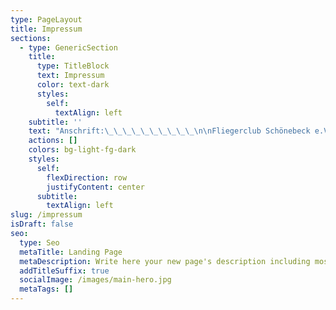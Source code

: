 ```yaml
---
type: PageLayout
title: Impressum
sections:
  - type: GenericSection
    title:
      type: TitleBlock
      text: Impressum
      color: text-dark
      styles:
        self:
          textAlign: left
    subtitle: ''
    text: "Anschrift:\_\_\_\_\_\_\_\_\_\_\n\nFliegerclub Schönebeck e.V.<br />\nZackmünde <br />\n39249\_ Barby / OT Pömmelte<br />\n\nTelefon: +49 3928 400647<br />\n\n\nTelefax:\_+49 3928 400647\n\nE-Mail: <info@fliegerclub-sbk.de><br />\nHomepage: [www.fliegerclub-sbk.de](http://www.fliegerclub-sbk.de)<br />\n\nVorstand: Henning Schulte (Vorsitzender), Hartmut Schütze (2. Vorsitzender), Ralf Michael Gerigk (Schatzmeister)\n\nVereinsregister: Kreisgericht Schönebeck VR 02 vom 24.4.1990\n\nInhaltlich Verantwortlicher gemäß § 6 MDStV (Webmaster): Fabian Finster\n\nHaftungshinweis: Trotz sorgfältiger inhaltlicher Kontrolle übernehmen wir keine Haftung für die Inhalte externer Links. Für den Inhalt der verlinkten Seiten sind ausschließlich deren Betreiber verantwortlich.\n\n**Haftungsausschluß**\n\nDie Internet-Seiten des Fliegerclub Schönebeck e.V. wurden mit größtmöglicher Sorgfalt erstellt. Dennoch kann der Fliegerclub Schönebeck e.V. keine Haftung für Vollständigkeit, Richtigkeit und letzte Aktualität übernehmen. Soweit im übrigen eine Haftung in Betracht kommt, ist diese für den Fliegerclub Schönebeck e.V. und ihre Gehilfen auf grobe Fahrlässigkeit und Vorsatz beschränkt.\nSoweit auf Seiten Dritter verwiesen wird, weist der Fliegerclub Schönebeck e.V. darauf hin, dass die dortigen Inhalte in Eigenverantwortung des jeweiligen Anbieters erstellt werden. Der Fliegerclub Schönebeck e.V. hat keinerlei Einfluss hierauf und schließt daher jede Verantwortlichkeit, insbesondere für falsche oder strafbare Inhalte, aus. Sollen Sie Kenntnis über fehlerhafte Links erhalten oder Hinweise zu interessanten Ergänzungen haben, so lassen Sie es uns bitte wissen.\n\n**Erklärungen zum Inhalt des Online-Angebotes**\n\nDer Fliegerclub Schönebeck e.V. übernimmt keinerlei Gewähr für die Aktualität, Korrektheit, Vollständigkeit oder Qualität der bereitgestellten textlichen, bildlichen, bewegtbildlichen oder hörbaren Inhalte (im folgenden „Informationen“ genannt). Haftungsansprüche gegen den Fliegerclub Schönebeck e.V. und/oder ihre Gehilfen, welche sich auf Schäden materieller oder ideeller Art beziehen, die durch die Nutzung oder Nichtnutzung der dargebotenen Informationen bzw. durch die Nutzung fehlerhafter und/oder unvollständiger Informationen verursacht wurden, sind gründsätzlich ausgeschlossen, sofern seitens des Fliegerclub Schönebeck e.V. und/oder ihre Gehilfen kein nachweislich vorsätzliches und/oder grob fahrlässiges Verschulden vorliegt. Alle Angebote sind freibleibend und unverbindlich. Der Fliegerclub Schönebeck e.V. und/oder ihre Gehilfen behalten es sich ausdrücklich vor, das Angebot komplett oder in Teilen davon ohne gesonderte Ankündigung zu verändern, zu ergänzen, zu löschen oder die Veröffentlichung zeitweise oder endgültig einzustellen.\n\n**Verweise und Links**\n\nBei jeglichen Verweisen auf fremde Internetseiten (im folgenden „Links“ oder „Hyperlinks“ genannt), die nicht im Verantwortungsbereich des Fliegerclub Schönebeck e.V. und/oder ihre Gehilfen liegen oder liegen können, würde eine Haftungsverpflichtung ausschließlich nur dann bestehen, wenn der Fliegerclub Schönebeck e.V. von den Inhalten nachweislich Kenntnis hat und es dem Fliegerclub Schönebeck e.V. technisch möglich und – unter zeitlichen und kostenmäßigen Abwägungen betrachtet – zumutbar wäre, eine potentielle oder tatsächliche Nutzung im Falle rechtswidriger oder sittenwidriger Inhalte zu verhindern.\nDer Fliegerclub Schönebeck e.V. erklärt hiermit ausdrücklich, dass zum Zeitpunkt der Linksetzung keine illegalen Inhalte auf den zu verlinkenden Seiten erkennbar waren. Diese Erklärung gilt ausschließlich nur für eine gezielte und direkt im eigenen Kontext verwendete, einzelne Internetseite („deeplink“) und nicht für einen kompletten oder in Teilen kompletten Internetauftritt und unabhängig von der Frage, ob die gelinkte Seite innerhalb eines neuen Browsers (target=“\\_new“), des verwendeten Browsers (target=“\\_top“) oder des derzeit verwendeten Browsers in einem Teilbereich (target=“Name eines Frames“) angezeigt wird . Auf die aktuelle und zukünftige Gestaltung, die Inhalte oder die Urheberschaft der gelinkten/verknüpften Seiten hat der Fliegerclub Schönebeck e.V. keinerlei Einfluss. Deshalb distanziert sich der Fliegerclub Schönebeck e.V. hiermit ausdrücklich von allen Inhalten aller gelinkten/verknüpften Seiten, die nach der Linksetzung geändert wurden. Dies gilt für alle innerhalb des eigenen Internetangebotes gesetzten Links und Verweise sowie für Fremdeinträge in von dem Fliegerclub Schönebeck e.V. eingerichteten oder beauftragten Gästebüchern, Diskussionsforen und/oder Mailinglisten. Für illegale, fehlerhafte und/oder unvollständige Inhalte und insbesondere für Schäden, die aus der Nutzung oder Nichtnutzung solcherart dargebotener Informationen entstehen, haften allein der/die Anbieter der Seite(n), auf die verwiesen wurde(n), nicht derjenige, der über Links auf die jeweilige Veröffentlichung lediglich verweist.\n\n**Urheber- und Kennzeichenrecht**\n\nDer Fliegerclub Schönebeck e.V. ist bestrebt, in allen Publikationen die Urheberrechte der verwendeten Texte, Bilder sowie Ton- und Videodokumente (im folgenden „Dokumente“) zu beachten, von dem Fliegerclub Schönebeck e.V. selbst erstellte Dokumente zu nutzen und/oder auf lizenzfreie Dokumente zurückzugreifen. Alle innerhalb dieses Internetangebotes genannten und ggf. durch Dritte geschützten Marken- und Warenzeichen unterliegen uneingeschränkt den Bestimmungen des jeweils gültigen Kennzeichenrechts und den Besitzrechten der jeweiligen eingetragenen Eigentümer. Allein aufgrund der bloßen Nennung ist nicht der Schluß zu ziehen, dass Markenzeichen nicht durch Rechte Dritter geschützt sind. Das Copyright für veröffentlichte, vom Fliegerclub Schönebeck e.V. selbst erstellte Objekte bleibt im Besitz des Fliegerclub Schönebeck e.V.. Eine Vervielfältigung oder Verwendung solcher Dokumente in anderen elektronischen und/oder gedruckten Publikationen ist ohne ausdrückliche, schriftliche Zustimmung des Fliegerclub Schönebeck e.V. nicht gestattet.\n\n**Datenschutz**\n\nSofern innerhalb des Internetauftritts des Fliegerclub Schönebeck e.V. die Möglichkeit zur Eingabe persönlicher oder geschäftlicher Daten (e-Mail-Adressen, Namen, Firmierungen, Anschriften, URL’s etc.) besteht, so erfolgt die Preisgabe dieser Daten seitens des Nutzers auf ausdrücklich freiwilliger Basis. Die Übertragung dieser Daten soll nach Möglichkeit über eine sichere Datenverbindung erfolgen. Die Inanspruchnahme und Bezahlung angebotener Dienste ist – soweit technisch möglich und zumutbar – auch ohne Angabe solcher Daten bzw. unter Angabe anonymisierter Daten oder eines Pseudonyms gestattet.\n\nFür weiter Informationen zum Datenschutz lesen Sie bitte unsere\_[Datenschutzerklärung](http://www.fliegerclub-sbk.de/datenschutzerklaerung/)\n"
    actions: []
    colors: bg-light-fg-dark
    styles:
      self:
        flexDirection: row
        justifyContent: center
      subtitle:
        textAlign: left
slug: /impressum
isDraft: false
seo:
  type: Seo
  metaTitle: Landing Page
  metaDescription: Write here your new page's description including most relevant keywords.
  addTitleSuffix: true
  socialImage: /images/main-hero.jpg
  metaTags: []
---
```


